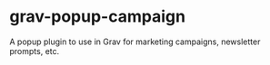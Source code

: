 # grav-popup-campaign
A popup plugin to use in Grav for marketing campaigns, newsletter prompts, etc.
